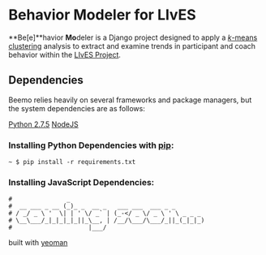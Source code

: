 # Behavior Modeler for LIvES 

**Be[e]**havior **Mo**deler is a Django project designed to apply a [_k_-means clustering](http://en.wikipedia.org/wiki/K-means_clustering) analysis to extract and examine trends in participant and coach behavior within the [LIvES Project](http://ovarianlives.org).

## Dependencies

Beemo relies heavily on several frameworks and package managers, but the system dependencies are as follows:

[Python 2.7.5](https://www.python.org/download/releases/2.7.5/)
[NodeJS](http://nodejs.org/)

### Installing Python Dependencies with [pip](http://pip.readthedocs.org/):

```shell
~ $ pip install -r requirements.txt
```

### Installing JavaScript Dependencies:

```shell
#               _
#  __ ___ _ __ (_)_ _  __ _   ___ ___  ___ _ _
# / _/ _ \ '  \| | ' \/ _` | (_-</ _ \/ _ \ ' \ _ _ _
# \__\___/_|_|_|_|_||_\__, | /__/\___/\___/_||_(_|_|_)
#                     |___/
```

built with [yeoman](http://yeoman.io/)
